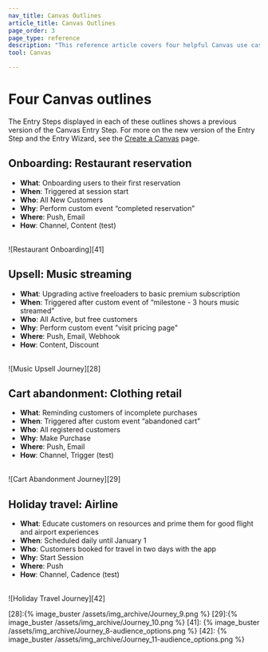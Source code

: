 ```yaml
---
nav_title: Canvas Outlines
article_title: Canvas Outlines
page_order: 3
page_type: reference
description: "This reference article covers four helpful Canvas use cases."
tool: Canvas

---
```


# Four Canvas outlines

The Entry Steps displayed in each of these outlines shows a previous version of the Canvas Entry Step. For more on the new version of the Entry Step and the Entry Wizard, see the [Create a Canvas]({{site.baseurl}}/user_guide/engagement_tools/canvas/create_a_canvas/create_a_canvas/) page.

## Onboarding: Restaurant reservation
- **What**: Onboarding users to their first reservation
- **When**: Triggered at session start
- **Who**: All New Customers
- **Why**: Perform custom event “completed reservation”
- **Where**: Push, Email
- **How**: Channel, Content (test)

<br>![Restaurant Onboarding][41]

## Upsell: Music streaming
- **What**: Upgrading active freeloaders to basic premium subscription
- **When**: Triggered after custom event of “milestone - 3 hours music streamed”
- **Who**: All Active, but free customers
- **Why**: Perform custom event "visit pricing page"
- **Where**: Push, Email, Webhook
- **How**: Content, Discount

<br>![Music Upsell Journey][28]

## Cart abandonment: Clothing retail
- **What**: Reminding customers of incomplete purchases
- **When**: Triggered after custom event “abandoned cart”
- **Who**: All registered customers
- **Why**: Make Purchase
- **Where**: Push, Email
- **How**: Channel, Trigger (test)

<br>![Cart Abandonment Journey][29]

## Holiday travel: Airline 
- **What**: Educate customers on resources and prime them for good flight and airport experiences
- **When**: Scheduled daily until January 1
- **Who**: Customers booked for travel in two days with the app
- **Why**: Start Session
- **Where**: Push
- **How**: Channel, Cadence (test)

<br>![Holiday Travel Journey][42]


[28]:{% image_buster /assets/img_archive/Journey_9.png %}
[29]:{% image_buster /assets/img_archive/Journey_10.png %}
[41]: {% image_buster /assets/img_archive/Journey_8-audience_options.png %}
[42]: {% image_buster /assets/img_archive/Journey_11-audience_options.png %}
